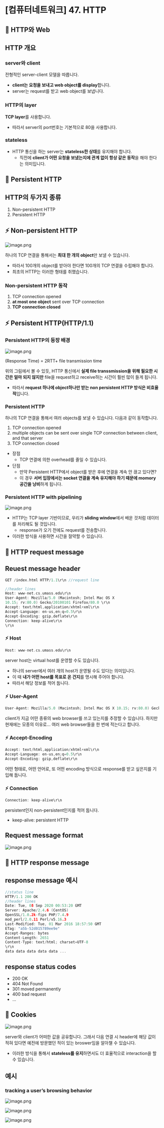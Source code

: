 # [컴퓨터네트워크] 47. HTTP

<aside>

# 💖 HTTP와 Web

</aside>

## HTTP 개요

### server와 client

전형적인 server-client 모델을 따릅니다.

- **client는 요청을 보내고 web object를 display**합니다.
- server는 request를 받고 web object를 보냅니다.

### HTTP의 layer

**TCP layer**를 사용합니다.

- 따라서 server의 port번호는 기본적으로 80을 사용합니다.

### stateless

- HTTP 통신을 하는 server는 **stateless한 상태**를 유지해야 합니다.
    - 직전에 **client가 어떤 요청을 보냈는지에 관계 없이 항상 같은 동작**을 해야 한다는 의미입니다.

<aside>

# 💖 Persistent HTTP

</aside>

## HTTP의 두가지 종류

1. Non-persistent HTTP
2. Persistent HTTP

## ⚡ Non-persistent HTTP

![image.png](%5B%E1%84%8F%E1%85%A5%E1%86%B7%E1%84%91%E1%85%B2%E1%84%90%E1%85%A5%E1%84%82%E1%85%A6%E1%84%90%E1%85%B3%E1%84%8B%E1%85%AF%E1%84%8F%E1%85%B3%5D%2047%20HTTP%201843f66f5225803585bdc529dec68917/image.png)

하나의 TCP 연결을 통해서는 **최대 한 개의 object**만 보낼 수 있습니다.

- 따라서 100개의 object를 받아야 한다면 100개의 TCP 연결을 수립해야 합니다.
- 최초의 HTTP는 이러한 형태를 취했습니다.

### Non-persistent HTTP 동작

<aside>

1. TCP connection opened
2. **at most one object** sent over TCP connection
3. **TCP connection closed**
</aside>

## ⚡ Persistent HTTP(HTTP/1.1)

### Persistent HTTP의 등장 배경

![image.png](%5B%E1%84%8F%E1%85%A5%E1%86%B7%E1%84%91%E1%85%B2%E1%84%90%E1%85%A5%E1%84%82%E1%85%A6%E1%84%90%E1%85%B3%E1%84%8B%E1%85%AF%E1%84%8F%E1%85%B3%5D%2047%20HTTP%201843f66f5225803585bdc529dec68917/image%201.png)

<aside>

(Response Time) = 2RTT+ file transmission time

</aside>

위의 그림에서 볼 수 있듯, HTTP 통신에서 **실제 file transsmission을 위해 필요한 시간은 얼마 되지 않지만** file을 request하고 receive하는 시간이 훨씬 많이 들게 됩니다.

- 따라서 **request 하나에 object하나만 받는 non persistent HTTP 방식은 비효율적**입니다.

### Persistent HTTP

하나의 TCP 연결을 통해서 여러 objects를 보낼 수 있습니다. 다음과 같이 동작합니다.

<aside>

1. TCP connection opened
2. multiple objects can be sent over single TCP connection between client, and that server
3. TCP connection closed
</aside>

- 장점
    - TCP 연결에 의한 overhead를 줄일 수 있습니다.
- 단점
    - 만약 Persistent HTTP에서 object를 받은 후에 연결을 계속 안 끊고 있다면?
    - 이 경우 **서버 입장에서는 socket 연결을 계속 유지해야 하기 때문에 momory 공간을 낭비**하게 됩니다.

### Persistent HTTP with pipelining

![image.png](%5B%E1%84%8F%E1%85%A5%E1%86%B7%E1%84%91%E1%85%B2%E1%84%90%E1%85%A5%E1%84%82%E1%85%A6%E1%84%90%E1%85%B3%E1%84%8B%E1%85%AF%E1%84%8F%E1%85%B3%5D%2047%20HTTP%201843f66f5225803585bdc529dec68917/image%202.png)

- HTTP는 TCP layer 기반이므로, 우리가 **sliding window**에서 배운 것처럼 데이터를 처리해도 될 것입니다.
    - response가 오기 전에도 request를 전송합니다.
- 이러한 방식을 사용하면 시간을 절약할 수 있습니다.

<aside>

# 💖 HTTP request message

</aside>

## Reuest message header

```cpp
GET /index.html HTTP/1.1\r\n //request line

//header lines
Host: www-net.cs.umass.edu\r\n
User-Agent: Mozilla/5.0 (Macintosh; Intel Mac OS X
10.15; rv:80.0) Gecko/20100101 Firefox/80.0 \r\n
Accept: text/html,application/xhtml+xml\r\n
Accept-Language: en-us,en;q=0.5\r\n
Accept-Encoding: gzip,deflate\r\n
Connection: keep-alive\r\n
\r\n
```

### ⚡ Host

```cpp
Host: www-net.cs.umass.edu\r\n
```

server host는 virtual host를 운영할 수도 있습니다.

- 하나의 server에서 여러 개의 host가 운영될 수도 있다는 의미입니다.
- 이 때 **내가 어떤 host를 목표로 온 건지**를 명시해 주어야 합니다.
- 따라서 해당 정보를 적어 둡니다.

### ⚡ User-Agent

```cpp
User-Agent: Mozilla/5.0 (Macintosh; Intel Mac OS X 10.15; rv:80.0) Gecko/20100101 Firefox/80.0 \r\n
```

client가 지금 어떤 종류의 web browser를 쓰고 있는지를 추정할 수 있습니다. 하지만 현재에는 모종의 이유로… 여러 web browser들을 한 번에 적는다고 합니다.

### ⚡ Accept-Encoding

```cpp
Accept: text/html,application/xhtml+xml\r\n
Accept-Language: en-us,en;q=0.5\r\n
Accept-Encoding: gzip,deflate\r\n
```

어떤 형태로, 어떤 언어로, 또 어떤 encoding 방식으로 response를 받고 싶은지를 기입해 둡니다.

### ⚡ Connection

```cpp
Connection: keep-alive\r\n
```

persistent인지 non-persistent인지를 적어 둡니다.

- keep-alive: persistent HTTP

## Request message format

![image.png](%5B%E1%84%8F%E1%85%A5%E1%86%B7%E1%84%91%E1%85%B2%E1%84%90%E1%85%A5%E1%84%82%E1%85%A6%E1%84%90%E1%85%B3%E1%84%8B%E1%85%AF%E1%84%8F%E1%85%B3%5D%2047%20HTTP%201843f66f5225803585bdc529dec68917/image%203.png)

<aside>

# 💖 HTTP response message

</aside>

## response message 예시

```cpp
//status line
HTTP/1.1 200 OK
//header lines
Date: Tue, 08 Sep 2020 00:53:20 GMT
Server: Apache/2.4.6 (CentOS)
OpenSSL/1.0.2k-fips PHP/7.4.9
mod_perl/2.0.11 Perl/v5.16.3
Last-Modified: Tue, 01 Mar 2016 18:57:50 GMT
ETag: "a5b-52d015789ee9e"
Accept-Ranges: bytes
Content-Length: 2651
Content-Type: text/html; charset=UTF-8
\r\n
data data data data data ... 
```

## response status codes

- 200 OK
- 404 Not Found
- 301 moved permanently
- 400 bad request
- …

<aside>

# 💖 Cookies

</aside>

![image.png](%5B%E1%84%8F%E1%85%A5%E1%86%B7%E1%84%91%E1%85%B2%E1%84%90%E1%85%A5%E1%84%82%E1%85%A6%E1%84%90%E1%85%B3%E1%84%8B%E1%85%AF%E1%84%8F%E1%85%B3%5D%2047%20HTTP%201843f66f5225803585bdc529dec68917/image%204.png)

server와 client가 어떠한 값을 공유합니다. 그래서 다음 연결 시 header에 해당 값이 적혀 있다면 예전에 방문했던 적이 있는 broswer임을 알아챌 수 있습니다.

- 이러한 방식을 통해서 **stateless를 유지**하면서도 더 효율적으로 interaction을 할 수 있습니다.

## 예시

### tracking a user’s browsing behavior

![image.png](%5B%E1%84%8F%E1%85%A5%E1%86%B7%E1%84%91%E1%85%B2%E1%84%90%E1%85%A5%E1%84%82%E1%85%A6%E1%84%90%E1%85%B3%E1%84%8B%E1%85%AF%E1%84%8F%E1%85%B3%5D%2047%20HTTP%201843f66f5225803585bdc529dec68917/image%205.png)

![image.png](%5B%E1%84%8F%E1%85%A5%E1%86%B7%E1%84%91%E1%85%B2%E1%84%90%E1%85%A5%E1%84%82%E1%85%A6%E1%84%90%E1%85%B3%E1%84%8B%E1%85%AF%E1%84%8F%E1%85%B3%5D%2047%20HTTP%201843f66f5225803585bdc529dec68917/image%206.png)

![image.png](%5B%E1%84%8F%E1%85%A5%E1%86%B7%E1%84%91%E1%85%B2%E1%84%90%E1%85%A5%E1%84%82%E1%85%A6%E1%84%90%E1%85%B3%E1%84%8B%E1%85%AF%E1%84%8F%E1%85%B3%5D%2047%20HTTP%201843f66f5225803585bdc529dec68917/image%207.png)
